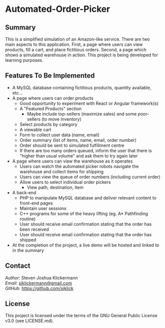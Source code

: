 Automated-Order-Picker
======================

Summary
-------

This is a simplified simulation of an Amazon-like service. There are two main aspects to this application.
First, a page where users can view products, fill a cart, and place fictitious orders. Second, a page
which shows a simulated warehouse in action. This project is being developed for learning purposes.

Features To Be Implemented
--------------------------
- A MySQL database containing fictitious products, quantity available, etc...
- A page where users can order products
  - Good opportunity to experiment with React or Angular framework(s)
  - A "Featured Products" section
    - Maybe include top-sellers (maximize sales) and some poor-sellers (to move inventory)
  - Select products by category
  - A viewable cart
  - Form to collect user data (name, email)
  - Order summary (list of items, name, email, order number)
  - Order should be sent to simulated fulfillment centre
  - If there are too many orders queued, inform the user that there is "higher than usual volume"
    and ask them to try again later
- A page where users can view the warehouse as it operates
  - Users can watch the automated picker robots navigate the warehouse and collect items for shipping
  - Users can view the queue of order numbers (including current order)
  - Allow users to select individual order pickers
    - View path, destination, item
- A back-end
  - PHP to manipulate MySQL database and deliver relevant content to front-end pages
  - Maintain user sessions
  - C++ programs for some of the heavy lifting (eg. A* Pathfinding routine)
  - User should receive email confirmation stating that the order has been received
  - User should receive email confirmation stating that the order has shipped
- At the completion of the project, a live demo will be hosted and linked to in the summary

Contact
-------

*Author*: Steven Joshua Klickermann\
*Email*: sjklickermann@gmail.com\
*GitHub*: https://github.com/sjklick

License
-------

This project is licensed under the terms of the GNU General Public
License v3.0 (see LICENSE.md).
